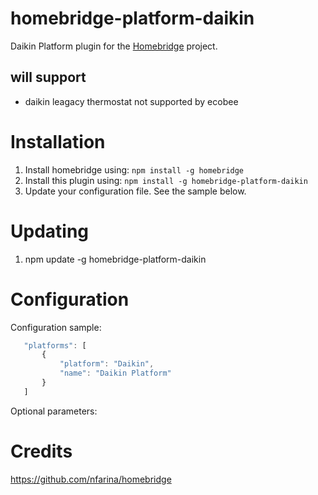 # homebridge-platform-daikin



Daikin Platform plugin for the  [Homebridge](https://github.com/nfarina/homebridge) project.

## will support
- daikin leagacy thermostat not supported by ecobee

# Installation

1. Install homebridge using: `npm install -g homebridge`
2. Install this plugin using: `npm install -g homebridge-platform-daikin`
3. Update your configuration file. See the sample below.

# Updating


1. npm update -g homebridge-platform-daikin

# Configuration

Configuration sample:

 ```javascript
    "platforms": [
        {
            "platform": "Daikin",
            "name": "Daikin Platform"
        }
    ]
```

Optional parameters:


# Credits
https://github.com/nfarina/homebridge
